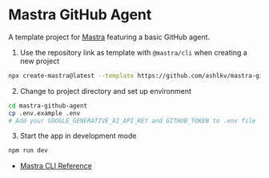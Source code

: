 # Mastra GitHub Agent

A template project for [Mastra](https://mastra.ai) featuring a basic GitHub agent.

1. Use the repository link as template with `@mastra/cli` when creating a new project
```bash
npx create-mastra@latest --template https://github.com/ashlkv/mastra-github-agent
```

2. Change to project directory and set up environment
```bash
cd mastra-github-agent
cp .env.example .env
# Add your GOOGLE_GENERATIVE_AI_API_KEY and GITHUB_TOKEN to .env file
```

3. Start the app in development mode
```bash
npm run dev
```

- [Mastra CLI Reference](https://mastra.ai/en/reference/cli/create-mastra)